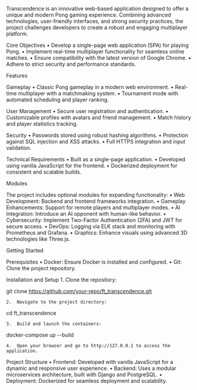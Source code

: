 Transcendence is an innovative web-based application designed to offer a unique and modern Pong gaming experience. Combining advanced technologies, user-friendly interfaces, and strong security practices, the project challenges developers to create a robust and engaging multiplayer platform.

Core Objectives
	•	Develop a single-page web application (SPA) for playing Pong.
	•	Implement real-time multiplayer functionality for seamless online matches.
	•	Ensure compatibility with the latest version of Google Chrome.
	•	Adhere to strict security and performance standards.

Features

Gameplay
	•	Classic Pong gameplay in a modern web environment.
	•	Real-time multiplayer with a matchmaking system.
	•	Tournament mode with automated scheduling and player ranking.

User Management
	•	Secure user registration and authentication.
	•	Customizable profiles with avatars and friend management.
	•	Match history and player statistics tracking.

Security
	•	Passwords stored using robust hashing algorithms.
	•	Protection against SQL injection and XSS attacks.
	•	Full HTTPS integration and input validation.

Technical Requirements
	•	Built as a single-page application.
	•	Developed using vanilla JavaScript for the frontend.
	•	Dockerized deployment for consistent and scalable builds.

Modules

The project includes optional modules for expanding functionality:
	•	Web Development: Backend and frontend frameworks integration.
	•	Gameplay Enhancements: Support for remote players and multiplayer modes.
	•	AI Integration: Introduce an AI opponent with human-like behavior.
	•	Cybersecurity: Implement Two-Factor Authentication (2FA) and JWT for secure access.
	•	DevOps: Logging via ELK stack and monitoring with Prometheus and Grafana.
	•	Graphics: Enhance visuals using advanced 3D technologies like Three.js.

Getting Started

Prerequisites
	•	Docker: Ensure Docker is installed and configured.
	•	Git: Clone the project repository.

Installation and Setup
	1.	Clone the repository:

git clone https://github.com/your-repo/ft_transcendence.git


	2.	Navigate to the project directory:

cd ft_transcendence


	3.	Build and launch the containers:

docker-compose up --build


	4.	Open your browser and go to http://127.0.0.1 to access the application.

Project Structure
	•	Frontend: Developed with vanilla JavaScript for a dynamic and responsive user experience.
	•	Backend: Uses a modular microservices architecture, built with Django and PostgreSQL.
	•	Deployment: Dockerized for seamless deployment and scalability.
